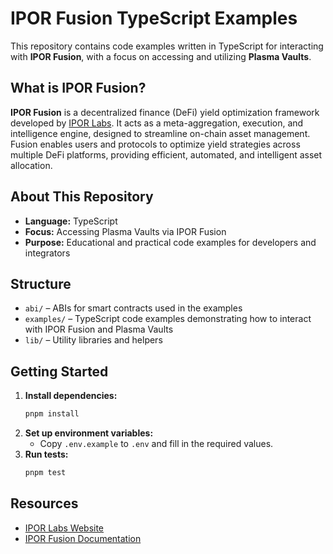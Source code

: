 # IPOR Fusion TypeScript Examples

This repository contains code examples written in TypeScript for interacting with **IPOR Fusion**, with a focus on accessing and utilizing **Plasma Vaults**.

## What is IPOR Fusion?

**IPOR Fusion** is a decentralized finance (DeFi) yield optimization framework developed by [IPOR Labs](https://ipor.io/). It acts as a meta-aggregation, execution, and intelligence engine, designed to streamline on-chain asset management. Fusion enables users and protocols to optimize yield strategies across multiple DeFi platforms, providing efficient, automated, and intelligent asset allocation.

## About This Repository

- **Language:** TypeScript
- **Focus:** Accessing Plasma Vaults via IPOR Fusion
- **Purpose:** Educational and practical code examples for developers and integrators

## Structure

- `abi/` – ABIs for smart contracts used in the examples
- `examples/` – TypeScript code examples demonstrating how to interact with IPOR Fusion and Plasma Vaults
- `lib/` – Utility libraries and helpers

## Getting Started

1. **Install dependencies:**
   ```sh
   pnpm install
   ```
2. **Set up environment variables:**
   - Copy `.env.example` to `.env` and fill in the required values.
3. **Run tests:**
   ```sh
   pnpm test
   ```

## Resources

- [IPOR Labs Website](https://ipor.io/)
- [IPOR Fusion Documentation](https://docs.ipor.io/developers-docs/fusion/)